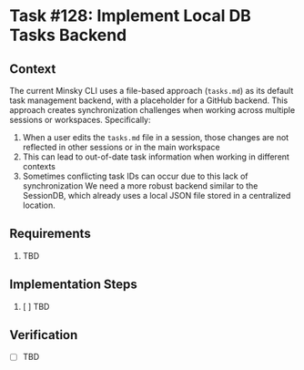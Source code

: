# Task #128: Implement Local DB Tasks Backend
## Context

The current Minsky CLI uses a file-based approach (`tasks.md`) as its default task management backend, with a placeholder for a GitHub backend. This approach creates synchronization challenges when working across multiple sessions or workspaces. Specifically:
1. When a user edits the `tasks.md` file in a session, those changes are not reflected in other sessions or in the main workspace
2. This can lead to out-of-date task information when working in different contexts
3. Sometimes conflicting task IDs can occur due to this lack of synchronization
We need a more robust backend similar to the SessionDB, which already uses a local JSON file stored in a centralized location.

## Requirements

1. TBD

## Implementation Steps

1. [ ] TBD

## Verification

- [ ] TBD
